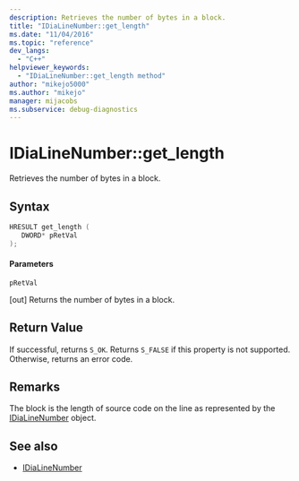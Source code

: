 ```yaml
---
description: Retrieves the number of bytes in a block.
title: "IDiaLineNumber::get_length"
ms.date: "11/04/2016"
ms.topic: "reference"
dev_langs:
  - "C++"
helpviewer_keywords:
  - "IDiaLineNumber::get_length method"
author: "mikejo5000"
ms.author: "mikejo"
manager: mijacobs
ms.subservice: debug-diagnostics
---
```


# IDiaLineNumber::get_length

Retrieves the number of bytes in a block.

## Syntax

```c++
HRESULT get_length ( 
   DWORD* pRetVal
);
```

#### Parameters

 `pRetVal`

[out] Returns the number of bytes in a block.

## Return Value

If successful, returns `S_OK`. Returns `S_FALSE` if this property is not supported. Otherwise, returns an error code.

## Remarks

The block is the length of source code on the line as represented by the [IDiaLineNumber](../../debugger/debug-interface-access/idialinenumber.md) object.

## See also

- [IDiaLineNumber](../../debugger/debug-interface-access/idialinenumber.md)
